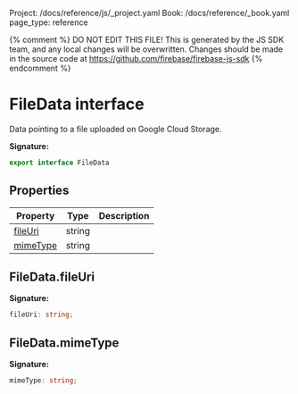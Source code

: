 Project: /docs/reference/js/_project.yaml
Book: /docs/reference/_book.yaml
page_type: reference

{% comment %}
DO NOT EDIT THIS FILE!
This is generated by the JS SDK team, and any local changes will be
overwritten. Changes should be made in the source code at
https://github.com/firebase/firebase-js-sdk
{% endcomment %}

# FileData interface
Data pointing to a file uploaded on Google Cloud Storage.

<b>Signature:</b>

```typescript
export interface FileData 
```

## Properties

|  Property | Type | Description |
|  --- | --- | --- |
|  [fileUri](./ai.filedata.md#filedatafileuri) | string |  |
|  [mimeType](./ai.filedata.md#filedatamimetype) | string |  |

## FileData.fileUri

<b>Signature:</b>

```typescript
fileUri: string;
```

## FileData.mimeType

<b>Signature:</b>

```typescript
mimeType: string;
```
